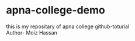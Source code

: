 # apna-college-demo
this is my repositary of apna college github-toturial
<br>
Author- Moiz Hassan

